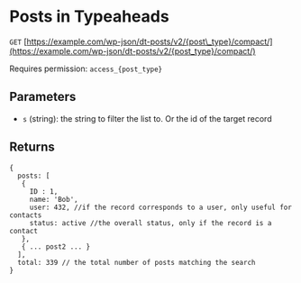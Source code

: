 # Posts in Typeaheads

`GET` [https://example.com/wp-json/dt-posts/v2/{post\_type}/compact/](https://example.com/wp-json/dt-posts/v2/{post_type}/compact/)

Requires permission: `access_{post_type}`

## Parameters

* `s` \(string\): the string to filter the list to.  Or the id of the target record

## Returns

```text
{
  posts: [
   {
     ID : 1,
     name: 'Bob',
     user: 432, //if the record corresponds to a user, only useful for contacts
     status: active //the overall status, only if the record is a contact
   },
   { ... post2 ... }
  ], 
  total: 339 // the total number of posts matching the search
}
```

